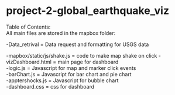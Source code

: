 # project-2-global_earthquake_viz

Table of Contents:  
All main files are stored in the mapbox folder:

-Data_retrival = Data request and formatting for USGS data

-mapbox/static/js/shake.js = code to make map shake on click
-vizDashboard.html = main page for dashboard  
-logic.js = Javascript for map and marker click events  
-barChart.js = Javascript for bar chart and pie chart  
-apptershocks.js = Javascript for bubble chart  
-dashboard.css = css for dashboard  
